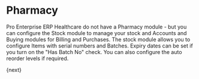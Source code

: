 # Pharmacy
Pro Enterprise ERP Healthcare do not have a Pharmacy module - but you can configure the Stock module to manage your stock and Accounts and Buying modules for Billing and Purchases. The stock module allows you to configure Items with serial numbers and Batches. Expiry dates can be set if you turn on the "Has Batch No" check. You can also configure the auto reorder levels if required.

{next}
